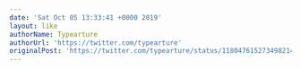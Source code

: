 ```yaml
---
date: 'Sat Oct 05 13:33:41 +0000 2019'
layout: like
authorName: Typearture
authorUrl: 'https://twitter.com/typearture'
originalPost: 'https://twitter.com/typearture/status/1180476152734982144'
---
```


